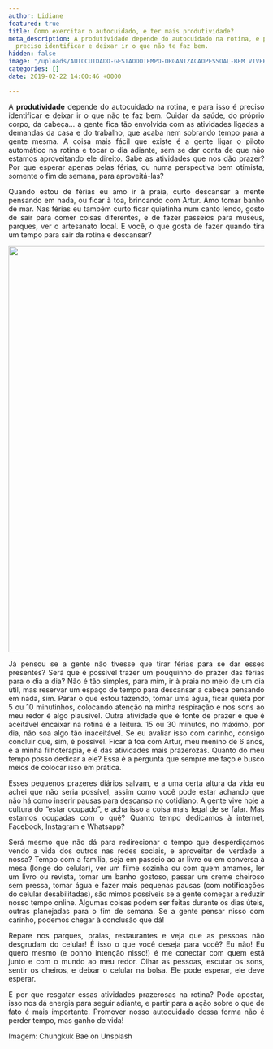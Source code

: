 ```yaml
---
author: Lidiane
featured: true
title: Como exercitar o autocuidado, e ter mais produtividade?
meta_description: A produtividade depende do autocuidado na rotina, e para isso é
  preciso identificar e deixar ir o que não te faz bem.
hidden: false
image: "/uploads/AUTOCUIDADO-GESTAODOTEMPO-ORGANIZACAOPESSOAL-BEM VIVER.jpg"
categories: []
date: 2019-02-22 14:00:46 +0000

---
```

<p align="justify">A <strong>produtividade</strong> depende do autocuidado na rotina, e para isso é preciso identificar e deixar ir o que não te faz bem. Cuidar da saúde, do próprio corpo, da cabeça… a gente fica tão envolvida com as atividades ligadas a demandas da casa e do trabalho, que acaba nem sobrando tempo para a gente mesma. A coisa mais fácil que existe é a gente ligar o piloto automático na rotina e tocar o dia adiante, sem se dar conta de que não estamos aproveitando ele direito. Sabe as atividades que nos dão prazer? Por que esperar apenas pelas férias, ou numa perspectiva bem otimista, somente o fim de semana, para aproveitá-las?</p>

<p align="justify">Quando estou de férias eu amo ir à praia, curto descansar a mente pensando em nada, ou ficar à toa, brincando com Artur. Amo tomar banho de mar. Nas férias eu também curto ficar quietinha num canto lendo, gosto de sair para comer coisas diferentes, e de fazer passeios para museus, parques, ver o artesanato local. E você, o que gosta de fazer quando tira um tempo para sair da rotina e descansar?</p>

<p align="center"><img class="alignnone size-full wp-image-14705" src="![](http://www.trololodemulher.com.br/blog/wp-content/uploads/2018/09/PRODUTIVIDADE-AUTOCUIDADO-GESTAO-DO-TEMPO-ORGANIZACAO-PESSOAL-BEM-VIVER-BLOG.jpg)" alt="" width="800" height="800" /></p>

<p align="justify">Já pensou se a gente não tivesse que tirar férias para se dar esses presentes? Será que é possível trazer um pouquinho do prazer das férias para o dia a dia? Não é tão simples, para mim, ir à praia no meio de um dia útil, mas reservar um espaço de tempo para descansar a cabeça pensando em nada, sim. Parar o que estou fazendo, tomar uma água, ficar quieta por 5 ou 10 minutinhos, colocando atenção na minha respiração e nos sons ao meu redor é algo plausível. Outra atividade que é fonte de prazer e que é aceitável encaixar na rotina é a leitura. 15 ou 30 minutos, no máximo, por dia, não soa algo tão inaceitável. Se eu avaliar isso com carinho, consigo concluir que, sim, é possível. Ficar à toa com Artur, meu menino de 6 anos, é a minha filhoterapia, e é das atividades mais prazerozas. Quanto do meu tempo posso dedicar a ele? Essa é a pergunta que sempre me faço e busco meios de colocar isso em prática.</p>

<p align="justify">Esses pequenos prazeres diários salvam, e a uma certa altura da vida eu achei que não seria possível, assim como você pode estar achando que não há como inserir pausas para descanso no cotidiano. A gente vive hoje a cultura do “estar ocupado”, e acha isso a coisa mais legal de se falar. Mas estamos ocupadas com o quê? Quanto tempo dedicamos à internet, Facebook, Instagram e Whatsapp?</p>

<p align="justify">Será mesmo que não dá para redirecionar o tempo que desperdiçamos vendo a vida dos outros nas redes sociais, e aproveitar de verdade a nossa? Tempo com a família, seja em passeio ao ar livre ou em conversa à mesa (longe do celular), ver um filme sozinha ou com quem amamos, ler um livro ou revista, tomar um banho gostoso, passar um creme cheiroso sem pressa, tomar água e fazer mais pequenas pausas (com notificações do celular desabilitadas), são mimos possíveis se a gente começar a reduzir nosso tempo online. Algumas coisas podem ser feitas durante os dias úteis, outras planejadas para o fim de semana. Se a gente pensar nisso com carinho, podemos chegar à conclusão que dá!</p>

<p align="justify">Repare nos parques, praias, restaurantes e veja que as pessoas não desgrudam do celular! É isso o que você deseja para você? Eu não! Eu quero mesmo (e ponho intenção nisso!) é me conectar com quem está junto e com o mundo ao meu redor. Olhar as pessoas, escutar os sons, sentir os cheiros, e deixar o celular na bolsa. Ele pode esperar, ele deve esperar.</p>

<p align="justify">E por que resgatar essas atividades prazerosas na rotina? Pode apostar, isso nos dá energia para seguir adiante, e partir para a ação sobre o que de fato é mais importante. Promover nosso autocuidado dessa forma não é perder tempo, mas ganho de vida!</p>

<p align="justify">Imagem: Chungkuk Bae on Unsplash</p>

&nbsp;